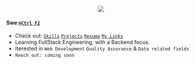 <p align="center">
 <img src="https://user-images.githubusercontent.com/68094236/201511312-8e93c2c6-4110-46c3-9915-158a0958088b.gif">
</p>

#### Swe [`@Ctrl F2`](https://github.com/ctrlf2)

- Check out: [`Skills`](https://yassinecodes.dev/#skills) [`Projects`](https://yassinecodes.dev/#projects) [`Resume`](https://yassinecodes.dev/resume) [`My Links`](yassinecodes.dev/links)
- Learning FullStack Engineering, with a Backend focus.
- Iterested in `Web Development` `Quality Assurance` & `Data related fields`
- `Reach out: coming soon`
